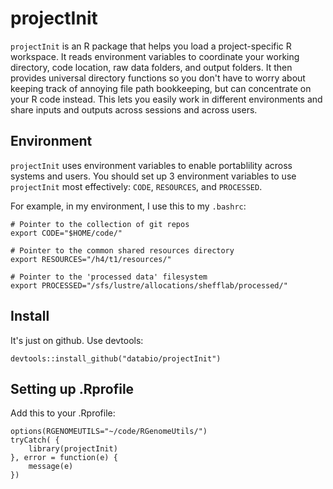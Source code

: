 # projectInit

`projectInit` is an R package that helps you load a project-specific R workspace. It reads environment variables to coordinate your working directory, code location, raw data folders, and output folders. It then provides universal directory functions so you don't have to worry about keeping track of annoying file path bookkeeping, but can concentrate on your R code instead. This lets you easily work in different environments and share inputs and outputs across sessions and across users.

## Environment

`projectInit` uses environment variables to enable portablility across systems and users. You should set up 3 environment variables to use `projectInit` most effectively: `CODE`, `RESOURCES`, and `PROCESSED`.

For example, in my environment, I use this to my `.bashrc`:

```
# Pointer to the collection of git repos
export CODE="$HOME/code/"

# Pointer to the common shared resources directory
export RESOURCES="/h4/t1/resources/"

# Pointer to the 'processed data' filesystem
export PROCESSED="/sfs/lustre/allocations/shefflab/processed/"
```

## Install

It's just on github. Use devtools:

```
devtools::install_github("databio/projectInit")
```

## Setting up .Rprofile

Add this to your .Rprofile:
```
options(RGENOMEUTILS="~/code/RGenomeUtils/")
tryCatch( {
	library(projectInit)
}, error = function(e) {
	message(e)
})
```
